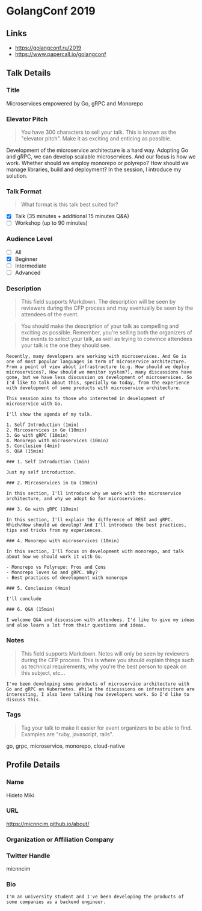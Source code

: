 # GolangConf 2019

## Links

- https://golangconf.ru/2019
- https://www.papercall.io/golangconf

## Talk Details

### Title

Microservices empowered by Go, gRPC and Monorepo

### Elevator Pitch

> You have 300 characters to sell your talk. This is known as the "elevator pitch". Make it as exciting and enticing as possible.

Development of the microservice architecture is a hard way. Adopting Go and gRPC, we can develop scalable microservices. And our focus is how we work. Whether should we employ monorepo or polyrepo? How should we manage libraries, build and deployment? In the session, I introduce my solution.

### Talk Format

> What format is this talk best suited for?

- [x] Talk (35 minutes + additional 15 minutes Q&A)
- [ ] Workshop (up to 90 minutes)

### Audience Level

- [ ] All
- [x] Beginner
- [ ] Intermediate
- [ ] Advanced

### Description

> This field supports Markdown. The description will be seen by reviewers during the CFP process and may eventually be seen by the attendees of the event.

> You should make the description of your talk as compelling and exciting as possible. Remember, you're selling both the organizers of the events to select your talk, as well as trying to convince attendees your talk is the one they should see.

```
Recently, many developers are working with microservices. And Go is one of most popular languages in term of microservice architecture. From a point of view about infrastructure (e.g. How should we deploy microservices?, How should we monitor system?), many discussions have gone, but we have less discussion on development of microservices. So I'd like to talk about this, specially Go today, from the experience with development of some products with microservice architecture.

This session aims to those who interested in development of microservice with Go.

I'll show the agenda of my talk.

1. Self Introduction (1min)
2. Mircoservices in Go (10min)
3. Go with gRPC (10min)
4. Monorepo with microservices (10min)
5. Conclusion (4min)
6. Q&A (15min)

### 1. Self Introduction (1min)

Just my self introduction.

### 2. Mircoservices in Go (10min)

In this section, I'll introduce why we work with the microservice architecture, and why we adopt Go for microservices.

### 3. Go with gRPC (10min)

In this section, I'll explain the difference of REST and gRPC. Which/How should we develop? And I'll introduce the best practices, tips and tricks from my experiences.

### 4. Monorepo with microservices (10min)

In this section, I'll focus on development with monorepo, and talk about how we should work it with Go.

- Monorepo vs Polyrepo: Pros and Cons
- Monorepo loves Go and gRPC. Why?
- Best practices of development with monorepo

### 5. Conclusion (4min)

I'll conclude

### 6. Q&A (15min)

I welcome Q&A and discussion with attendees. I'd like to give my ideas and also learn a lot from their questions and ideas.
```

### Notes

> This field supports Markdown. Notes will only be seen by reviewers during the CFP process. This is where you should explain things such as technical requirements, why you're the best person to speak on this subject, etc...

```
I've been developing some products of microservice architecture with Go and gRPC on Kubernetes. While the discussions on infrastructure are interesting, I also love talking how developers work. So I'd like to discuss this. 
```

### Tags

> Tag your talk to make it easier for event organizers to be able to find. Examples are "ruby, javascript, rails".

go, grpc, microservice, monorepo, cloud-native

## Profile Details

### Name

Hideto Miki

### URL

https://micnncim.github.io/about/

### Organization or Affiliation Company

### Twitter Handle

micnncim

### Bio

```
I'm an university student and I've been developing the products of some companies as a backend engineer.
```
